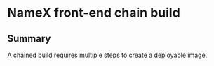 # NameX front-end chain build

## Summary
A chained build requires multiple steps to create a deployable image.

